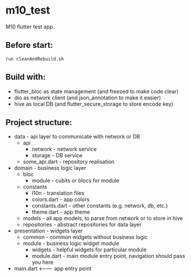 # m10_test

M10 flutter test app.

## Before start:

```
run cleanAndRebuild.sh
```

## Build with:

- flutter_bloc as state management (and freezed to make code clear)
- dio as network client (and json_annotation to make it easier)
- hive as local DB (and flutter_secure_storage to store encode key)

## Project structure:

- data - api layer to communicate with network or DB
    - api
        - network - network service
        - storage - DB service
    - some_api.dart - repository realisation
- domain - business logic layer
    - bloc
        - module - cubits or blocs for module
    - constants
        - l10n - translation files
        - colors.dart - app colors
        - constants.dart - other constants (e.g. network, db, etc.)
        - theme.dart - app theme
    - models - all app models, to parse from network or to store in hive
    - repositories - abstract repositories for data layer
- presentation - widgets layer
    - common - common widgets without business logic
    - module - business logic widget module
        - widgets - helpful widgets for particular module
        - module.dart - main module entry point, navigation should pass you here
- main.dart <--- app entry point